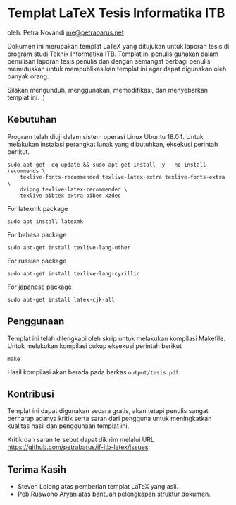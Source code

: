 Templat LaTeX Tesis Informatika ITB
===================================
oleh: Petra Novandi <me@petrabarus.net>

Dokumen ini merupakan templat LaTeX yang ditujukan untuk laporan
tesis di program studi Teknik Informatika ITB. Templat ini penulis
gunakan dalam penulisan laporan tesis penulis dan dengan semangat
berbagi penulis memutuskan untuk mempublikasikan templat ini agar
dapat digunakan oleh banyak orang.

Silakan mengunduh, menggunakan, memodifikasi, dan menyebarkan
templat ini. :)


Kebutuhan
---------

Program telah diuji dalam sistem operasi Linux Ubuntu 18.04. Untuk melakukan instalasi
perangkat lunak yang dibutuhkan, eksekusi perintah berikut.

```
sudo apt-get -qq update && sudo apt-get install -y --no-install-recommends \
    texlive-fonts-recommended texlive-latex-extra texlive-fonts-extra \
    dvipng texlive-latex-recommended \
    texlive-bibtex-extra biber xzdec
```

For latexmk package
```
sudo apt install latexmk
```

For bahasa package
```
sudo apt-get install texlive-lang-other
```

For russian package
```
sudo apt-get install texlive-lang-cyrillic
```

For japanese package
```
sudo apt-get install latex-cjk-all
```

Penggunaan
----------

Templat ini telah dilengkapi oleh skrip untuk melakukan kompilasi
Makefile. Untuk melakukan kompilasi cukup eksekusi perintah berikut

```
make
```

Hasil kompilasi akan berada pada berkas `output/tesis.pdf`.

Kontribusi
----------

Templat ini dapat digunakan secara gratis, akan tetapi penulis sangat
berharap adanya kritik serta saran dari pengguna untuk meningkatkan
kualitas hasil dan penggunaan templat ini.

Kritik dan saran tersebut dapat dikirim melalui URL
<https://github.com/petrabarus/if-itb-latex/issues>.

Terima Kasih
-----------

* Steven Lolong atas pemberian templat LaTeX yang asli.
* Peb Ruswono Aryan atas bantuan pelengkapan struktur dokumen.
